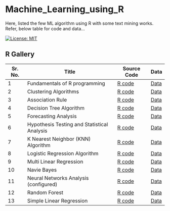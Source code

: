# Machine_Learning_using_R
Here, listed the few ML algorithm using R with some text mining works.  
Refer, below table for code and data...

[![License: MIT](https://img.shields.io/badge/License-MIT-brightgreen.svg)](https://opensource.org/licenses/MIT)

## R Gallery 
Sr. No. | Title | Source Code | Data
-- | -------- | --- | ---
1 | Fundamentals of R programming | [R code](https://github.com/kunalk3/Machine_Learning_using_R/tree/main/01_Basic%20R%20Programming) | [Data](https://github.com/kunalk3/Machine_Learning_using_R/tree/main/01_Basic%20R%20Programming/data)
2 | Clustering Algorithms| [R code](https://github.com/kunalk3/Machine_Learning_using_R/tree/main/02_Clustering%20Codes) | [Data](https://github.com/kunalk3/Machine_Learning_using_R/tree/main/02_Clustering%20Codes/data)
3 | Association Rule | [R code](https://github.com/kunalk3/Machine_Learning_using_R/tree/main/03_Association%20Rule) | [Data](https://github.com/kunalk3/Machine_Learning_using_R/tree/main/03_Association%20Rule/data)
4 | Decision Tree Algorithm | [R code](https://github.com/kunalk3/Machine_Learning_using_R/tree/main/04_Decision%20Tree) | [Data](#)
5 | Forecasting Analysis | [R code](https://github.com/kunalk3/Machine_Learning_using_R/tree/main/05_Forecasting) | [Data](https://github.com/kunalk3/Machine_Learning_using_R/tree/main/05_Forecasting/data)
6 | Hypothesis Testing and Statistical Analysis | [R code](https://github.com/kunalk3/Machine_Learning_using_R/tree/main/06_Hypothesis%20Testing) | [Data](https://github.com/kunalk3/Machine_Learning_using_R/tree/main/06_Hypothesis%20Testing/data)
7 | K Nearest Neighbor (KNN) Algorithm | [R code](https://github.com/kunalk3/Machine_Learning_using_R/tree/main/07_KNN) | [Data](https://github.com/kunalk3/Machine_Learning_using_R/tree/main/07_KNN/data)
8 | Logistic Regression Algorithm | [R code](https://github.com/kunalk3/Machine_Learning_using_R/tree/main/08_Logistic%20Regression) | [Data](https://github.com/kunalk3/Machine_Learning_using_R/tree/main/08_Logistic%20Regression/data)
9 | Multi Linear Regression | [R code](https://github.com/kunalk3/Machine_Learning_using_R/tree/main/09_Multi%20Linear%20Regression) | [Data](https://github.com/kunalk3/Machine_Learning_using_R/tree/main/09_Multi%20Linear%20Regression/data)
10 | Navie Bayes | [R code](https://github.com/kunalk3/Machine_Learning_using_R/tree/main/10_Native%20Bayes) | [Data](https://github.com/kunalk3/Machine_Learning_using_R/tree/main/10_Native%20Bayes/data)
11| Neural Networks Analysis (configured) | [R code](https://github.com/kunalk3/Machine_Learning_using_R/tree/main/11_Neural%20Network) | [Data](https://github.com/kunalk3/Machine_Learning_using_R/tree/main/11_Neural%20Network/data)
12 | Random Forest | [R code](https://github.com/kunalk3/Machine_Learning_using_R/tree/main/13_Random%20Forests) | [Data](#)
13 | Simple Linear Regression | [R code](https://github.com/kunalk3/Machine_Learning_using_R/tree/main/14_Simple%20Linear%20Regression) | [Data](https://github.com/kunalk3/Machine_Learning_using_R/tree/main/14_Simple%20Linear%20Regression/data)
 
 

